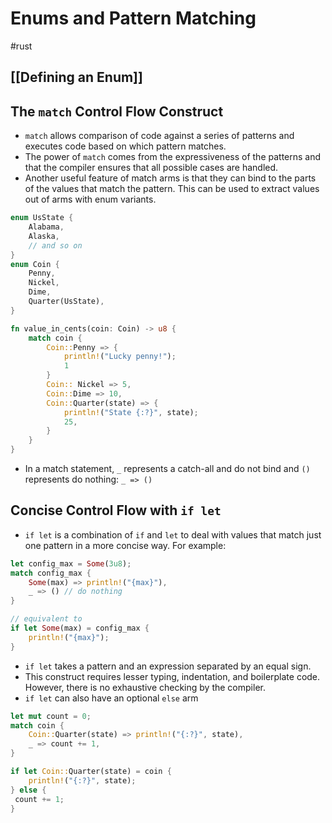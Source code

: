 # Enums and Pattern Matching
#rust 

## [[Defining an Enum]]

## The `match` Control Flow Construct
- `match` allows comparison of code against a series of patterns and executes code based on which pattern matches.
- The power of `match` comes from the expressiveness of the patterns and that the compiler ensures that all possible cases are handled.
- Another useful feature of match arms is that they can bind to the parts of the values that match the pattern. This can be used to extract values out of arms with enum variants.
```rust
enum UsState {
	Alabama,
	Alaska,
	// and so on
}
enum Coin {
	Penny,
	Nickel,
	Dime,
	Quarter(UsState),
}

fn value_in_cents(coin: Coin) -> u8 {
	match coin {
		Coin::Penny => {
			println!("Lucky penny!");
			1
		}
		Coin:: Nickel => 5,
		Coin::Dime => 10,
		Coin::Quarter(state) => {
			println!("State {:?}", state);
			25,
		}
	}
}
```
- In a match statement, `_` represents a catch-all and do not bind and `()` represents do nothing: `_ => ()`

## Concise Control Flow with `if let`
- `if let` is a combination of `if` and `let` to deal with values that match just one pattern in a more concise way. For example:
```rust
let config_max = Some(3u8);
match config_max {
	Some(max) => println!("{max}"),
	_ => () // do nothing
}

// equivalent to
if let Some(max) = config_max {
	println!("{max}");
}
```
- `if let` takes a pattern and an expression separated by an equal sign.
- This construct requires lesser typing, indentation, and boilerplate code. However, there is no exhaustive checking by the compiler.
- `if let` can also have an optional `else` arm
```rust
let mut count = 0;
match coin {
	Coin::Quarter(state) => println!("{:?}", state),
	_ => count += 1,
}

if let Coin::Quarter(state) = coin {
	println!("{:?}", state);
} else {
 count += 1;
}
```